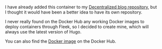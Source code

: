 I have already added this container to my [Decentralized blog repository](https://github.com/MalwareWerewolf/malwarewerewolf-decentralized/tree/main), but I thought it would have been a better idea to have its own repository.

I never really found on the Docker Hub any working Docker images to deploy containers through Fleek, so I decided to create mine, which will always use the latest version of Hugo.

You can also find the [Docker image](https://hub.docker.com/r/drakobombo/hugo-extended-fleek) on the Docker Hub.
